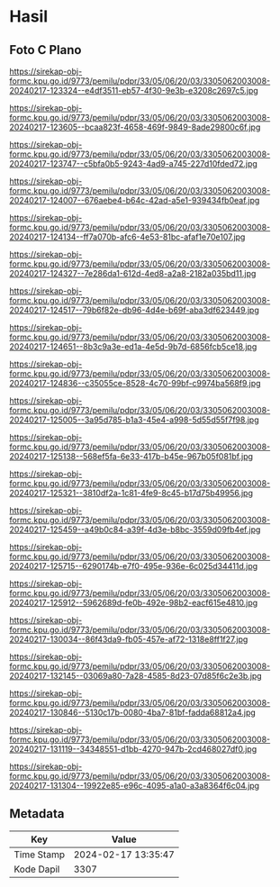 # Hasil

## Foto C Plano

https://sirekap-obj-formc.kpu.go.id/9773/pemilu/pdpr/33/05/06/20/03/3305062003008-20240217-123324--e4df3511-eb57-4f30-9e3b-e3208c2697c5.jpg

https://sirekap-obj-formc.kpu.go.id/9773/pemilu/pdpr/33/05/06/20/03/3305062003008-20240217-123605--bcaa823f-4658-469f-9849-8ade29800c6f.jpg

https://sirekap-obj-formc.kpu.go.id/9773/pemilu/pdpr/33/05/06/20/03/3305062003008-20240217-123747--c5bfa0b5-9243-4ad9-a745-227d10fded72.jpg

https://sirekap-obj-formc.kpu.go.id/9773/pemilu/pdpr/33/05/06/20/03/3305062003008-20240217-124007--676aebe4-b64c-42ad-a5e1-939434fb0eaf.jpg

https://sirekap-obj-formc.kpu.go.id/9773/pemilu/pdpr/33/05/06/20/03/3305062003008-20240217-124134--ff7a070b-afc6-4e53-81bc-afaf1e70e107.jpg

https://sirekap-obj-formc.kpu.go.id/9773/pemilu/pdpr/33/05/06/20/03/3305062003008-20240217-124327--7e286da1-612d-4ed8-a2a8-2182a035bd11.jpg

https://sirekap-obj-formc.kpu.go.id/9773/pemilu/pdpr/33/05/06/20/03/3305062003008-20240217-124517--79b6f82e-db96-4d4e-b69f-aba3df623449.jpg

https://sirekap-obj-formc.kpu.go.id/9773/pemilu/pdpr/33/05/06/20/03/3305062003008-20240217-124651--8b3c9a3e-ed1a-4e5d-9b7d-6856fcb5ce18.jpg

https://sirekap-obj-formc.kpu.go.id/9773/pemilu/pdpr/33/05/06/20/03/3305062003008-20240217-124836--c35055ce-8528-4c70-99bf-c9974ba568f9.jpg

https://sirekap-obj-formc.kpu.go.id/9773/pemilu/pdpr/33/05/06/20/03/3305062003008-20240217-125005--3a95d785-b1a3-45e4-a998-5d55d55f7f98.jpg

https://sirekap-obj-formc.kpu.go.id/9773/pemilu/pdpr/33/05/06/20/03/3305062003008-20240217-125138--568ef5fa-6e33-417b-b45e-967b05f081bf.jpg

https://sirekap-obj-formc.kpu.go.id/9773/pemilu/pdpr/33/05/06/20/03/3305062003008-20240217-125321--3810df2a-1c81-4fe9-8c45-b17d75b49956.jpg

https://sirekap-obj-formc.kpu.go.id/9773/pemilu/pdpr/33/05/06/20/03/3305062003008-20240217-125459--a49b0c84-a39f-4d3e-b8bc-3559d09fb4ef.jpg

https://sirekap-obj-formc.kpu.go.id/9773/pemilu/pdpr/33/05/06/20/03/3305062003008-20240217-125715--6290174b-e7f0-495e-936e-6c025d34411d.jpg

https://sirekap-obj-formc.kpu.go.id/9773/pemilu/pdpr/33/05/06/20/03/3305062003008-20240217-125912--5962689d-fe0b-492e-98b2-eacf615e4810.jpg

https://sirekap-obj-formc.kpu.go.id/9773/pemilu/pdpr/33/05/06/20/03/3305062003008-20240217-130034--86f43da9-fb05-457e-af72-1318e8ff1f27.jpg

https://sirekap-obj-formc.kpu.go.id/9773/pemilu/pdpr/33/05/06/20/03/3305062003008-20240217-132145--03069a80-7a28-4585-8d23-07d85f6c2e3b.jpg

https://sirekap-obj-formc.kpu.go.id/9773/pemilu/pdpr/33/05/06/20/03/3305062003008-20240217-130846--5130c17b-0080-4ba7-81bf-fadda68812a4.jpg

https://sirekap-obj-formc.kpu.go.id/9773/pemilu/pdpr/33/05/06/20/03/3305062003008-20240217-131119--34348551-d1bb-4270-947b-2cd468027df0.jpg

https://sirekap-obj-formc.kpu.go.id/9773/pemilu/pdpr/33/05/06/20/03/3305062003008-20240217-131304--19922e85-e96c-4095-a1a0-a3a8364f6c04.jpg


## Metadata

| Key        | Value               |
| ---------- | ------------------- |
| Time Stamp | 2024-02-17 13:35:47 |
| Kode Dapil | 3307                |



